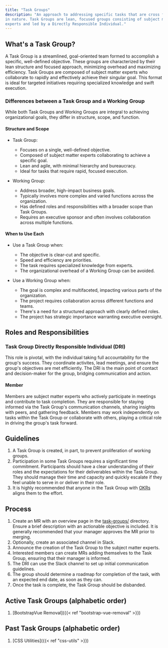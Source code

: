```yaml
---
title: "Task Groups"
description: "An approach to addressing specific tasks that are cross functional
in nature. Task Groups are lean, focused groups consisting of subject matter
experts and led by a Directly Responsible Individual."
---
```


## What's a Task Group?

A Task Group is a streamlined, goal-oriented team formed to accomplish a
specific, well-defined objective. These groups are characterized by their lean
structure and focused approach, minimizing overhead and maximizing efficiency.
Task Groups are composed of subject matter experts who collaborate to rapidly
and effectively achieve their singular goal. This format is ideal for targeted
initiatives requiring specialized knowledge and swift execution.

### Differences between a Task Group and a Working Group

While both Task Groups and Working Groups are integral to achieving
organizational goals, they differ in structure, scope, and function.

#### Structure and Scope

- Task Group:
  - Focuses on a single, well-defined objective.
  - Composed of subject matter experts collaborating to achieve a specific
      goal.
  - Lean and agile, with minimal hierarchy and bureaucracy.
  - Ideal for tasks that require rapid, focused execution.

- Working Group:
  - Address broader, high-impact business goals.
  - Typically involves more complex and varied functions across the
      organization.
  - Has defined roles and responsibilities with a broader scope than Task
      Groups.
  - Requires an executive sponsor and often involves collaboration across multiple functions.

#### When to Use Each

- Use a Task Group when:
  - The objective is clear-cut and specific.
  - Speed and efficiency are priorities.
  - The task requires specialized knowledge from experts.
  - The organizational overhead of a Working Group can be avoided.

- Use a Working Group when:
  - The goal is complex and multifaceted, impacting various parts of the
      organization.
  - The project requires collaboration across different functions and teams.
  - There's a need for a structured approach with clearly defined roles.
  - The project has strategic importance warranting executive oversight.

## Roles and Responsibilities

### Task Group Directly Responsible Individual (DRI)

This role is pivotal, with the individual taking full accountability for the
group's success. They coordinate activites, lead meetings, and ensure the
group's objectives are met efficiently. The DRI is the main point of contact and
decision-maker for the group, bridging communication and action.

#### Member

Members are subject matter experts who actively participate in meetings and
contribute to task completion. They are responsible for staying informed via the
Task Group's communication channels, sharing insights with peers, and gathering
feedback. Members may work independently on tasks within the Task Group or
collaborate with others, playing a critical role in driving the group's
task forward.

## Guidelines

1. A Task Group is created, in part, to prevent proliferation of working groups.
1. Participation in some Task Groups requires a significant time commitment.
   Participants should have a clear understanding of their roles and the
   expectations for their deliverables within the Task Group. They should manage
   their time and capacity and quickly escalate if they feel unable to serve in
   or deliver in their role.
1. It is highly recommended that anyone in the Task Group with [OKRs](/company/okrs/) aligns them to the effort.

## Process

1. Create an MR with an overview page in the [task-groups/](task-groups/)
   directory. Ensure a brief description with an actionable objective is
   included. It is generally recommended that your manager approves the MR prior
   to merging.
1. Optionally, create an associated channel in Slack.
1. Announce the creation of the Task Group to the subject matter
   experts.
1. Interested members can create MRs adding themselves to the Task Group,
   ensuring that their manager is informed.
1. The DRI can use the Slack channel to set up initial communication
   guidelines.
1. The group should determine a roadmap for completion of the task, with an expected end date, as soon as
   they can.
1. Once the task is complete, the Task Group should be disbanded.

## Active Task Groups (alphabetic order)

1. [BootstrapVue Removal]({{< ref "bootstrap-vue-removal" >}})

## Past Task Groups (alphabetic order)

1. [CSS Utilities]({{< ref "css-utils" >}})
